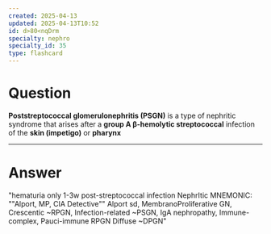 ```yaml
---
created: 2025-04-13
updated: 2025-04-13T10:52
id: d>80<nqDrm
specialty: nephro
specialty_id: 35
type: flashcard
---
```


# Question
**Poststreptococcal glomerulonephritis (PSGN)** is a type of nephritic syndrome that arises after a **group A β-hemolytic streptococcal** infection of the **skin (impetigo)** or **pharynx**

---

# Answer
"hematuria only 1-3w post-streptococcal infection  NephrItic MNEMONIC: ""Alport, MP, CIA Detective"" Alport sd,  MembranoProliferative GN,  Crescentic ~RPGN,  Infection-related ~PSGN,  IgA nephropathy, Immune-complex, Pauci-immune RPGN Diffuse ~DPGN"